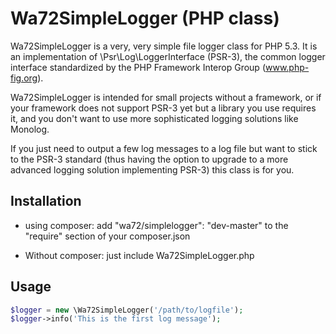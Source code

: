 Wa72SimpleLogger (PHP class)
============================

Wa72SimpleLogger is a very, very simple file logger class for PHP 5.3. It is an implementation of  \Psr\Log\LoggerInterface (PSR-3), 
the common logger interface standardized by the PHP Framework Interop Group (www.php-fig.org).

Wa72SimpleLogger is intended for small projects without a framework,
or if your framework does not support PSR-3 yet but a library you use requires it, and you don't want to use more
sophisticated logging solutions like Monolog. 

If you just need to output a few log
messages to a log file but want to stick to the PSR-3 standard (thus having the option to upgrade
to a more advanced logging solution implementing PSR-3) this class is for you.

Installation
------------

-   using composer: add "wa72/simplelogger": "dev-master" to the "require" section of your composer.json

-   Without composer: just include Wa72SimpleLogger.php 

Usage
-----

```php
$logger = new \Wa72SimpleLogger('/path/to/logfile');
$logger->info('This is the first log message');
```
